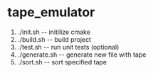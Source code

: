 # tape_emulator
1) ./init.sh -- initilize cmake
2) ./build.sh -- build project
3) ./test.sh -- run unit tests (optional)
4) ./generate.sh -- generate new file with tape
5) ./sort.sh -- sort specified tape
